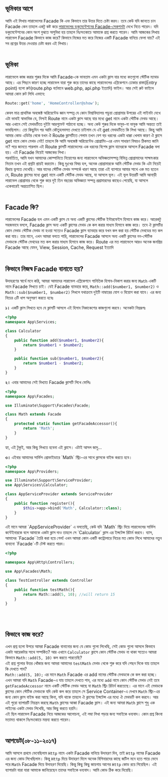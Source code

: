 ## ভূমিকার আগে
আমি এই লিখায় লারাভেলের Facade কি এবং কিভাবে তার উত্তর দিতে চেষ্টা করব। তবে কেউ যদি জানতে চান Facade কেন তাহলে একটু কষ্ট
করে <a href="https://laravel.com/docs/5.5/facades" target="_blank">লারাভেলের ডকুমেন্টেশনের Facade-সেকশনটা</a> দেখে নিতে
পারেন। যদি ডকুমেন্টেশনের কোন অংশ বুঝতে অসুবিধা হয় তাহলে নিঃসংকোচে আমাকে প্রশ্ন করতে পারেন। আমি আজকের লিখায় লারাভেল
Facade কিভাবে কাজ করে? কিভাবে নিজের মত করে নিজের একটি Facade বানিয়ে ফেলা যায়? এই সব প্রশ্নের উত্তর দেওয়ার চেষ্টা করব এই
লিখায়।
<br><br>

## ভূমিকা
লারাভেলে কাজ করার শুরুর দিকে আমি Facade-কে ভাবতাম এমন একটা ক্লাস যার মধ্যে কতগুলো স্টেটিক ম্যাথড আছে। এর পিছনে কারণ
হচ্ছে লারাভেল যারা শুরু করে তাদের কাছে লারাভেলের এপ্লিকেশনে ঢোকার রাস্তা(Entry point) হলো রুট(route.php বর্তমানে
web.php, api.php ইত্যাদি) ফাইল। আর সেই রুট ফাইলে আমরা কোন রুট লিখি এভাবে:
<br>

```php
Route::get('home', 'HomeController@show');
```

কেবল মাত্র প্রাথমিক অবজেক্ট অরিয়েন্টেড জ্ঞান সম্পন্ন যে কোন বিশ্বাবিদ্যালয় পড়ুয়া প্রোগ্রামার উপরের এই লাইনটা দেখে এটা
ভাবাই স্বাভাবিক যে, নিশ্চই Route নামে একটা ক্লাস আছে যার মধ্যে get নামে একটা স্টেটিক মেথড আছে। আর এখানে সেই মেথডটিতে
দুইটা আরগুমেন্ট পাঠানো হচ্ছে। অন্য কেউ শুরুর দিকে ভাবুব-না ভাবুক আমি অন্তত্য তাই ভাবছিলাম। তো কিছুদিন পর আমি কৌতুহলবসত
দেখতে চাইলাম যে এই get মেথডটিতে কি লিখা আছে। কিন্তু আমি আমার কোড এডিটর থেকে যখন ঐ Route ক্লাসটিতে গেলাম তখন বেশ বড় ধরনের
একটা ধাক্কা খেলাম কারণ ঐ ক্লাসে get নামে কোন মেথড নেই! তাহলে কি আমি অবজেক্ট অরিয়েন্টেড প্রোগ্রামিং-এর এমন সাধারণ বিষয়ও
ঠিকমত জানি না? পরে জানতে পারলাম এই Route ক্লাসটি লারাভেলের এক ধরনের বিশেষ ক্লাস যাদেরকে আসলে Facade বলা হয়। এই Facade
নিয়েই আজকের লিখা।
<br>
পরবর্তিতে, আমি যখন আমাদের কোম্পানিতে নিয়োগের জন্য লারাভেলে অভিজ্ঞতাসম্পন্ন বিভিন্ন প্রোগ্রামাদের সাক্ষাৎকার নিতাম তখন এই
প্রশ্নটা প্রায়ই করতাম। কিন্তু দুঃখের বিষয় হল, অনেক প্রোগ্রামারকে আমি স্টেটিক মেথড কি এটা নিয়েই দ্বিধায় ভুগতে দেখেছি। আর
যাদের স্টেটিক মেথড সম্পর্কে ধারণ আছে তারা এই ব্যাপারে আমার সাথে এক মত হতেন যে, Route ক্লাসের মধ্যে get নামে একটি স্টেটিক
মেথড আছে, যা আসলে ভূল। এই ভূল উত্তরটি আমি আনাড়ী লারাভেল প্রোগ্রামার থেকে শুরু করে দুই তিন বছরের অভিজ্ঞতা সম্পন্ন
প্রগ্রামারদের কাছেও পেয়েছি, যা আসলে একেবারেই অপ্রত্যাশিত ছিল।
<br><br>

## Facade কি?
লারাভেলের Facade হল এমন একটি ক্লাস যে অন্য একটি ক্লাসের স্টেটিক ইন্টারফেইস হিসাবে কাজ করে। আরেকটু সহজভাবে বললে, Facade
ক্লাস অন্য একটি ক্লাসের মেথড কে কল করার মাধ্যম হিসাবে কাজ করে। তবে ঐ ক্লাসটির কোন মেথড স্টেটিক মেথড না হওয়া সত্যেও
Facade ক্লাস ব্যাবহার করে যখন কল করা হয় স্টেটিক মেথডের মত কল করা যায়। তার মানে, এখন আমরা বলতে পারি, লারাভেলের Facade
আসলে অন্য একটি ক্লাসের নন-স্টেটিক মেথডকে স্টেটিক মেথডের মত কল করার মাধ্যম হিসাবে কাজ করে। Route এর মত লারাভেলে আরও অনেক
জনপ্রিয় Facade আছে যেমন, View, Session, Cache, Request ইত্যাদি
<br><br>

## কিভাবে নিজস্ব Facade বানাতে হয়?
উদাহরণের স্বার্থে মনে করি, আমরা আমাদের লারাভেল এপ্লিকেশনে গানিতিক হিসাব-নিকাশ করার জন্য `Math` একটি নামে Facade লিখতে
চাই। যেই Facade ব্যাবহার করে, `Math::add($number1, $number2)` ও `Math::sub($number1, $number2)`
লিখলে যথাক্রমে দুইটি নাম্বারের যোগ ও বিয়োগ করা যাবে। এর জন্য নিচের ৩টি ধাপ অনুসরণ করতে হবেঃ
<br>
<p><strong>১।</strong> একটি ক্লাস লিখতে হবে যে ক্লাসটি আসলে এই হিসাব নিকাকেশের কাজগুলো করবে। অনেকটা নিম্নরূপঃ </p>

```php
<?php
namespace App\Services;

class Calculator
{
    public function add($number1, $number2){
        return $number1 + $number2;
    }

    public function sub($number1, $number2){
        return $number1 - $number2;
    }
}
```

<p><strong>২।</strong> এবার আমাদের সেই বিখ্যাত Facade ক্লাসটি লিখে ফেলিঃ</p>

```php
<?php
namespace App\Facades;

use Illuminate\Support\Facades\Facade;

class Math extends Facade
{
    protected static function getFacadeAccessor(){
        return 'Math';
    }
}
```

হ্যা, এই টুকুই, আর কিছু লিখতে হবেনা এই ক্লাসে। এটাই আসল জাদু...<br>

<p><strong>৩। </strong>এইবার আমাদের সার্ভিস প্রোভাইডারে `Math` স্ট্রিং-এর সাথে ক্লাসকে বাইন্ড করতে হবে।</p>

```php
<?php 
namespace App\Providers;

use Illuminate\Support\ServiceProvider;
use App\Services\Calculator;

class AppServiceProvider extends ServiceProvider
{
    public function register(){
        $this->app->bind('Math', Calculator::class);
    }
}
```

<p>এই মানে আমরা `AppServiceProvider` এ বলতেছি, কেউ যদি `Math` স্ট্রিং দিয়ে লারাভেলের সার্ভিস কন্টেইনারকে বলে আমাকে একটা ক্লাস দাও তাহলে সে `Calculator` ক্লাস এর ইন্সটেন্স রিটার্ন করবে। 
ব্যাস, আমাদের `Facade` তৈরি করা হয়ে গেল! এখন আমরা কোন একটি কন্ট্রোলারে নিচের মত কোড লিখে আমাদের নতুন বানানো `Facade`-টি টেস্ট করতে পারব। </p>

```php
<?php

namespace App\Http\Controllers;

use App\Facades\Math;

class TestController extends Controller
{
    public function testMath(){
        return Math::add(5, 10); //will return 15
    }
}
```
<br><br>
## কিভাবে কাজ করে?
এখন প্রশ্ন হলো উপরে আমরা Facade বানানোর জন্য যে কোড গুলো লিখেছি, সেই কোড গুলো আসলে কিভাবে একটা আরেকটার সাথে সম্পর্কিত?
আর এখানে `Calculator` ক্লাসে কোন স্টেটিক মেথড না থাকা সত্যেও আমরা কিভাবে `Math::add(5, 10)` কল করতে পারতেছি?
<br>
এই প্রশ্ন গুলোর উত্তর খোঁজার জন্য আমরা আমাদের `testMath` মেথড থেকে শুরু করে যদি পেছন দিকে যায় তাহলে কি দেখতে পাব?
<br>
`Math::add(5, 10);` এর মানে `Math` Facade এর add নামের স্টেটিক মেথডকে কে কল করা হচ্ছে। এখন আমরা যদি `Math` Facade-এ যায়
তাহলে দেখতে পাব, এর মধ্যে `add` নামে কোন স্টেটিক মেথড নেই তবে `getFacadeAccessor` নামে একটি স্টেটিক মেথড আছে যা `Math`
স্ট্রিং রিটার্ন করতেছে। এর মানে এই মেথডকে ক্লাসের কোন স্টেটিক মেথডকে যদি কেউ কল করে তাহলে সে Service Container-এ
দেখবে `Math` স্ট্রিং-এর জন্য কোন ক্লাস বাইন্ড করা আছে কিনা, যদি থাকে তাহলে ঐ ক্লাসের ইন্সটেন্স এর মধ্যে ঐ মেথডটি কল
করবে। আর এই পুরো ব্যাপারটি নিয়ন্ত্রন করছে `Math`
ক্লাসের আব্বা Facade ক্লাস। এই জন্য আমরা `Math` ক্লাসে শুধু এক লাইনের একটা মেথড লিখেছি, আর কিছু করতে হয়নি।
<br>
এই ছিল লারাভেল Facade নিয়ে আজকের আলোচনা, এই লম্বা লিখা পড়ার জন্য সবাইকে ধন্যবাদ। কোন প্রশ্ন কিংবা মতামত থাকলে নিঃসংকোচে
মন্তব্য করতে পারেন।
<br><br>

## আপডেট(০৮-১১-২০১৭)
আমি আসলে প্রথমে ভেবেছিলাম `Http` নামে একটা Facade বানিয়ে উদাহরণ দিব, তাই `Http` নামের Facade এর জন্য কোড লিখেছিলাম।
কিন্তু `Http` দিয়ে উদাহরণ দিলে অনেক বিগিনারদের কাছে জটিল মনে হতে পারে ভেবে পরে `Math` Facade দিয়ে উদাহরণ দিয়েছি। কিন্তু
কিছু কিছু জায়গায় আগের `Http` কোড রয়ে গিয়েছিল। এই ব্যাপারটা যারা যারা আমাকে জানিয়েছেন তাদের সবাইকে ধন্যবাদ। আমি কোড ঠিক
করে দিয়েছি।
